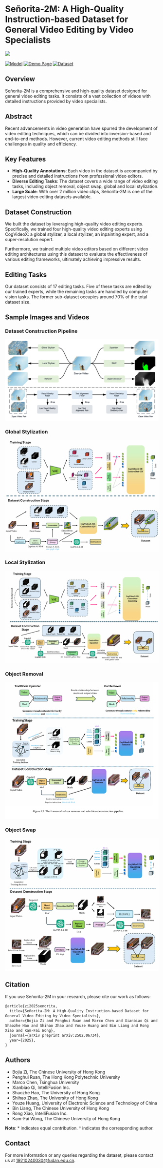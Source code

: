 # Señorita-2M: A High-Quality Instruction-based Dataset for General Video Editing by Video Specialists

<img src="https://api.infinitescript.com/badgen/count?name=zibojia/SENORITA">

[![Model](https://img.shields.io/badge/HuggingFace-Model-blue)](https://huggingface.co/PengWeixuanSZU/Senorita-2M) 
[![Demo Page](https://img.shields.io/badge/Website-Demo%20Page-green)](https://senorita-2m-dataset.github.io/) 
[![Dataset](https://img.shields.io/badge/HuggingFace-Dataset-orange)](https://huggingface.co/datasets/SENORITADATASET/Senorita)

## Overview

Señorita-2M is a comprehensive and high-quality dataset designed for general video editing tasks. It consists of a vast collection of videos with detailed instructions provided by video specialists.

## Abstract

Recent advancements in video generation have spurred the development of video editing techniques, which can be divided into inversion-based and end-to-end methods. However, current video editing methods still face challenges in quality and efficiency.

## Key Features

- **High-Quality Annotations**: Each video in the dataset is accompanied by precise and detailed instructions from professional video editors.
- **Diverse Editing Tasks**: The dataset covers a wide range of video editing tasks, including object removal, object swap, global and local stylization.
- **Large Scale**: With over 2 million video clips, Señorita-2M is one of the largest video editing datasets available.

## Dataset Construction

We built the dataset by leveraging high-quality video editing experts. Specifically, we trained four high-quality video editing experts using CogVideoX: a global stylizer, a local stylizer, an inpainting expert, and a super-resolution expert.

Furthermore, we trained multiple video editors based on different video editing architectures using this dataset to evaluate the effectiveness of various editing frameworks, ultimately achieving impressive results.

## Editing Tasks

Our dataset consists of 17 editing tasks. Five of these tasks are edited by our trained experts, while the remaining tasks are handled by computer vision tasks. The former sub-dataset occupies around 70% of the total dataset size.

## Sample Images and Videos

### Dataset Construction Pipeline
![Dataset Construction Pipeline](images/teaser.PNG)

### Global Stylization
![Global Stylization](images/global_stylization.PNG)

### Local Stylization
![Local Stylization](images/local_stylization.PNG)

### Object Removal
![Object Removal](images/object_removal.PNG)

### Object Swap
![Object Swap](images/object_swap.PNG)

## Citation

If you use Señorita-2M in your research, please cite our work as follows:

```
@article{zi2025senorita,
  title={Señorita-2M: A High-Quality Instruction-based Dataset for General Video Editing by Video Specialists},
  author={Bojia Zi and Penghui Ruan and Marco Chen and Xianbiao Qi and Shaozhe Hao and Shihao Zhao and Youze Huang and Bin Liang and Rong Xiao and Kam-Fai Wong},
  journal={arXiv preprint arXiv:2502.06734},
  year={2025},
}
```

## Authors

- Bojia Zi, The Chinese University of Hong Kong
- Penghui Ruan, The Hong Kong Polytechnic University
- Marco Chen, Tsinghua University
- Xianbiao Qi, IntelliFusion Inc.
- Shaozhe Hao, The University of Hong Kong
- Shihao Zhao, The University of Hong Kong
- Youze Huang, University of Electronic Science and Technology of China
- Bin Liang, The Chinese University of Hong Kong
- Rong Xiao, IntelliFusion Inc.
- Kam-Fai Wong, The Chinese University of Hong Kong

**Note**: * indicates equal contribution. † indicates the corresponding author.

## Contact

For more information or any queries regarding the dataset, please contact us at [19210240030@fudan.edu.cn](19210240030@fudan.edu.cn).
